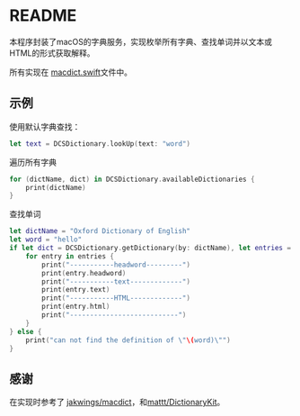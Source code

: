 #  README

本程序封装了macOS的字典服务，实现枚举所有字典、查找单词并以文本或HTML的形式获取解释。

所有实现在 [macdict.swift](macdict/macdict.swift)文件中。

## 示例

使用默认字典查找：
```swift
let text = DCSDictionary.lookUp(text: "word")
```

遍历所有字典

```swift
for (dictName, dict) in DCSDictionary.availableDictionaries {
    print(dictName)
}
```

查找单词
``` swift
let dictName = "Oxford Dictionary of English"
let word = "hello"
if let dict = DCSDictionary.getDictionary(by: dictName), let entries = dict.lookUp(text: word) {
    for entry in entries {
        print("-----------headword---------")
        print(entry.headword)
        print("-----------text-------------")
        print(entry.text)
        print("-----------HTML-------------")
        print(entry.html)
        print("---------------------------")
    }
} else {
    print("can not find the definition of \"\(word)\"")
}
```

## 感谢

在实现时参考了 [jakwings/macdict](https://github.com/jakwings/macdict)，和[mattt/DictionaryKit](https://github.com/mattt/DictionaryKit)。

